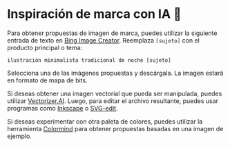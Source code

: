 # Inspiración de marca con IA 🧠

Para obtener propuestas de imagen de marca, puedes utilizar la siguiente entrada de texto en [Bing Image Creator](https://www.bing.com/images/create/). Reemplaza `[sujeto]` con el producto principal o tema:

```
ilustración minimalista tradicional de noche [sujeto]
```

Selecciona una de las imágenes propuestas y descárgala. La imagen estará en formato de mapa de bits.

Si deseas obtener una imagen vectorial que pueda ser manipulada, puedes utilizar [Vectorizer.AI](https://vectorizer.ai/). Luego, para editar el archivo resultante, puedes usar programas como [Inkscape](https://inkscape.org/es/) o [SVG-edit](https://svgedit.netlify.app/editor/index.html).

Si deseas experimentar con otra paleta de colores, puedes utilizar la herramienta [Colormind](http://colormind.io/image/) para obtener propuestas basadas en una imagen de ejemplo.
